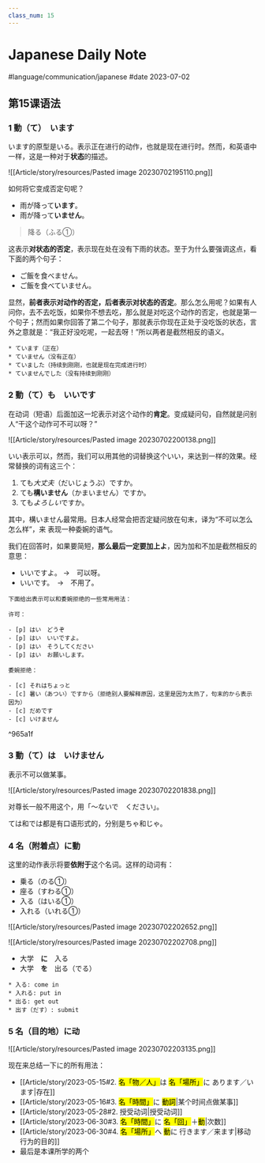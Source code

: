 ```yaml
---
class_num: 15
---
```


# Japanese Daily Note

#language/communication/japanese #date 2023-07-02

## 第15课语法

### 1 動（て）　います

います的原型是いる。表示正在进行的动作，也就是现在进行时。然而，和英语中一样，这是一种对于**状态**的描述。

![[Article/story/resources/Pasted image 20230702195110.png]]

如何将它变成否定句呢？

* 雨が降って**います**。
* 雨が降って**いません**。

> 降る（ふる①）

这表示**对状态的否定**，表示现在处在没有下雨的状态。至于为什么要强调这点，看下面的两个句子：

* ご飯を食べません。
* ご飯を食べていません。

显然，**前者表示对动作的否定，后者表示对状态的否定**。那么怎么用呢？如果有人问你，去不去吃饭，如果你不想去吃，那么就是对吃这个动作的否定，也就是第一个句子；然而如果你回答了第二个句子，那就表示你现在正处于没吃饭的状态，言外之意就是：“我正好没吃呢，一起去呀！”所以两者是截然相反的语义。

```ad-note
* ています（正在）
* ていません（没有正在）
* ていました（持续到刚刚，也就是现在完成进行时）
* ていませんでした（没有持续到刚刚）
```

### 2 動（て）も　いいです

在动词（短语）后面加这一坨表示对这个动作的**肯定**。变成疑问句，自然就是问别人“干这个动作可不可以呀？”

![[Article/story/resources/Pasted image 20230702200138.png]]

いい表示可以，然而，我们可以用其他的词替换这个いい，来达到一样的效果。经常替换的词有这三个：

1. ても*大丈夫*（だいじょうぶ）ですか。
2. ても**構いません**（かまいません）ですか。
3. ても*よろしい*ですか。

其中，構いません最常用。日本人经常会把否定疑问放在句末，译为“不可以怎么怎么样”，来 表现一种委婉的语气。

我们在回答时，如果要简短，**那么最后一定要加上よ**，因为加和不加是截然相反的意思：

* いいですよ。 →　可以呀。
* いいです。　→　不用了。

```ad-note
下面给出表示可以和委婉拒绝的一些常用用法：

许可：

- [p] はい　どうぞ
- [p] はい　いいですよ。
- [p] はい　そうしてください
- [p] はい　お願いします。

委婉拒绝：

- [c] それはちょっと
- [c] 暑い（あつい）ですから（拒绝别人要解释原因，这里是因为太热了，句末的から表示因为）
- [c] だめです
- [c] いけません
```

^965a1f

### 3 動（て）は　いけません

表示不可以做某事。

![[Article/story/resources/Pasted image 20230702201838.png]]

对尊长一般不用这个，用「～ないで　ください」。

ては和では都是有口语形式的，分别是ちゃ和じゃ。

### 4 名（附着点）に動

这里的动作表示将要**依附于**这个名词。这样的动词有：

* 乗る（のる①）
* 座る（すわる①）
* 入る（はいる①）
* 入れる（いれる①）

![[Article/story/resources/Pasted image 20230702202652.png]]

![[Article/story/resources/Pasted image 20230702202708.png]]

* 大学　**に**　入る
* 大学　**を**　出る（でる）

```ad-note
* 入る: come in
* 入れる: put in
* 出る: get out
* 出す（だす）: submit
```

### 5 名（目的地）に动

![[Article/story/resources/Pasted image 20230702203135.png]]

现在来总结一下に的所有用法：

* [[Article/story/2023-05-15#2. <mark class="square-solid">名「物／人」</mark>は <mark class="square-solid">名「場所」</mark>に あります／います|存在]]
* [[Article/story/2023-05-16#3. <mark class="square-solid">名「時間」</mark>に <mark class="square-solid">動詞</mark>|某个时间点做某事]]
* [[Article/story/2023-05-28#2. 授受动词|授受动词]]
* [[Article/story/2023-06-30#3. <mark class="square-solid">名「時間」</mark>に <mark class="square-solid">名「回」</mark>＋<mark class="square-solid">動</mark>|次数]]
* [[Article/story/2023-06-30#4. <mark class="square-solid">名「場所」</mark>へ <mark class="square-solid">動</mark>に 行きます／来ます|移动行为的目的]]
* 最后是本课所学的两个